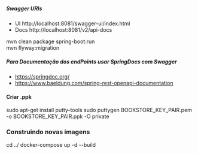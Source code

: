 
##### Swagger URIs
* UI http://localhost:8081/swagger-ui/index.html
* Docs http://localhost:8081/v2/api-docs

mvn clean package spring-boot:run  
mvn flyway:migration

##### Para Documentação dos endPoints usar SpringDocs com Swagger
* https://springdoc.org/
* https://www.baeldung.com/spring-rest-openapi-documentation


#### Criar .ppk
sudo apt-get install putty-tools
sudo puttygen BOOKSTORE_KEY_PAIR.pem -o BOOKSTORE_KEY_PAIR.ppk -O private


### Construindo novas imagens
cd ../
docker-compose up -d --build
